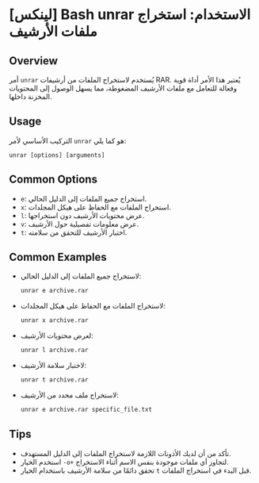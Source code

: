 # [لينكس] Bash unrar الاستخدام: استخراج ملفات الأرشيف

## Overview
أمر `unrar` يُستخدم لاستخراج الملفات من أرشيفات RAR. يُعتبر هذا الأمر أداة قوية وفعالة للتعامل مع ملفات الأرشيف المضغوطة، مما يسهل الوصول إلى المحتويات المخزنة داخلها.

## Usage
التركيب الأساسي لأمر `unrar` هو كما يلي:
```
unrar [options] [arguments]
```

## Common Options
- `e`: استخراج جميع الملفات إلى الدليل الحالي.
- `x`: استخراج الملفات مع الحفاظ على هيكل المجلدات.
- `l`: عرض محتويات الأرشيف دون استخراجها.
- `v`: عرض معلومات تفصيلية حول الأرشيف.
- `t`: اختبار الأرشيف للتحقق من سلامته.

## Common Examples
- لاستخراج جميع الملفات إلى الدليل الحالي:
  ```bash
  unrar e archive.rar
  ```

- لاستخراج الملفات مع الحفاظ على هيكل المجلدات:
  ```bash
  unrar x archive.rar
  ```

- لعرض محتويات الأرشيف:
  ```bash
  unrar l archive.rar
  ```

- لاختبار سلامة الأرشيف:
  ```bash
  unrar t archive.rar
  ```

- لاستخراج ملف محدد من الأرشيف:
  ```bash
  unrar e archive.rar specific_file.txt
  ```

## Tips
- تأكد من أن لديك الأذونات اللازمة لاستخراج الملفات إلى الدليل المستهدف.
- استخدم الخيار `-o+` لتجاوز أي ملفات موجودة بنفس الاسم أثناء الاستخراج.
- تحقق دائمًا من سلامة الأرشيف باستخدام الخيار `t` قبل البدء في استخراج الملفات.